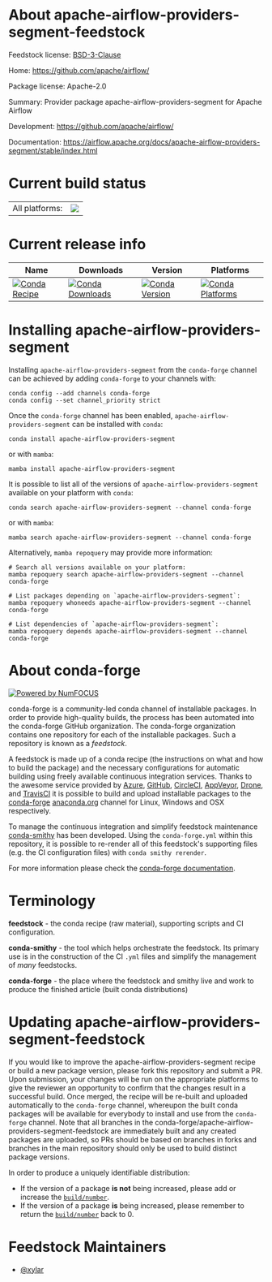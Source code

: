 About apache-airflow-providers-segment-feedstock
================================================

Feedstock license: [BSD-3-Clause](https://github.com/conda-forge/apache-airflow-providers-segment-feedstock/blob/main/LICENSE.txt)

Home: https://github.com/apache/airflow/

Package license: Apache-2.0

Summary: Provider package apache-airflow-providers-segment for Apache Airflow

Development: https://github.com/apache/airflow/

Documentation: https://airflow.apache.org/docs/apache-airflow-providers-segment/stable/index.html

Current build status
====================


<table><tr><td>All platforms:</td>
    <td>
      <a href="https://dev.azure.com/conda-forge/feedstock-builds/_build/latest?definitionId=11930&branchName=main">
        <img src="https://dev.azure.com/conda-forge/feedstock-builds/_apis/build/status/apache-airflow-providers-segment-feedstock?branchName=main">
      </a>
    </td>
  </tr>
</table>

Current release info
====================

| Name | Downloads | Version | Platforms |
| --- | --- | --- | --- |
| [![Conda Recipe](https://img.shields.io/badge/recipe-apache--airflow--providers--segment-green.svg)](https://anaconda.org/conda-forge/apache-airflow-providers-segment) | [![Conda Downloads](https://img.shields.io/conda/dn/conda-forge/apache-airflow-providers-segment.svg)](https://anaconda.org/conda-forge/apache-airflow-providers-segment) | [![Conda Version](https://img.shields.io/conda/vn/conda-forge/apache-airflow-providers-segment.svg)](https://anaconda.org/conda-forge/apache-airflow-providers-segment) | [![Conda Platforms](https://img.shields.io/conda/pn/conda-forge/apache-airflow-providers-segment.svg)](https://anaconda.org/conda-forge/apache-airflow-providers-segment) |

Installing apache-airflow-providers-segment
===========================================

Installing `apache-airflow-providers-segment` from the `conda-forge` channel can be achieved by adding `conda-forge` to your channels with:

```
conda config --add channels conda-forge
conda config --set channel_priority strict
```

Once the `conda-forge` channel has been enabled, `apache-airflow-providers-segment` can be installed with `conda`:

```
conda install apache-airflow-providers-segment
```

or with `mamba`:

```
mamba install apache-airflow-providers-segment
```

It is possible to list all of the versions of `apache-airflow-providers-segment` available on your platform with `conda`:

```
conda search apache-airflow-providers-segment --channel conda-forge
```

or with `mamba`:

```
mamba search apache-airflow-providers-segment --channel conda-forge
```

Alternatively, `mamba repoquery` may provide more information:

```
# Search all versions available on your platform:
mamba repoquery search apache-airflow-providers-segment --channel conda-forge

# List packages depending on `apache-airflow-providers-segment`:
mamba repoquery whoneeds apache-airflow-providers-segment --channel conda-forge

# List dependencies of `apache-airflow-providers-segment`:
mamba repoquery depends apache-airflow-providers-segment --channel conda-forge
```


About conda-forge
=================

[![Powered by
NumFOCUS](https://img.shields.io/badge/powered%20by-NumFOCUS-orange.svg?style=flat&colorA=E1523D&colorB=007D8A)](https://numfocus.org)

conda-forge is a community-led conda channel of installable packages.
In order to provide high-quality builds, the process has been automated into the
conda-forge GitHub organization. The conda-forge organization contains one repository
for each of the installable packages. Such a repository is known as a *feedstock*.

A feedstock is made up of a conda recipe (the instructions on what and how to build
the package) and the necessary configurations for automatic building using freely
available continuous integration services. Thanks to the awesome service provided by
[Azure](https://azure.microsoft.com/en-us/services/devops/), [GitHub](https://github.com/),
[CircleCI](https://circleci.com/), [AppVeyor](https://www.appveyor.com/),
[Drone](https://cloud.drone.io/welcome), and [TravisCI](https://travis-ci.com/)
it is possible to build and upload installable packages to the
[conda-forge](https://anaconda.org/conda-forge) [anaconda.org](https://anaconda.org/)
channel for Linux, Windows and OSX respectively.

To manage the continuous integration and simplify feedstock maintenance
[conda-smithy](https://github.com/conda-forge/conda-smithy) has been developed.
Using the ``conda-forge.yml`` within this repository, it is possible to re-render all of
this feedstock's supporting files (e.g. the CI configuration files) with ``conda smithy rerender``.

For more information please check the [conda-forge documentation](https://conda-forge.org/docs/).

Terminology
===========

**feedstock** - the conda recipe (raw material), supporting scripts and CI configuration.

**conda-smithy** - the tool which helps orchestrate the feedstock.
                   Its primary use is in the construction of the CI ``.yml`` files
                   and simplify the management of *many* feedstocks.

**conda-forge** - the place where the feedstock and smithy live and work to
                  produce the finished article (built conda distributions)


Updating apache-airflow-providers-segment-feedstock
===================================================

If you would like to improve the apache-airflow-providers-segment recipe or build a new
package version, please fork this repository and submit a PR. Upon submission,
your changes will be run on the appropriate platforms to give the reviewer an
opportunity to confirm that the changes result in a successful build. Once
merged, the recipe will be re-built and uploaded automatically to the
`conda-forge` channel, whereupon the built conda packages will be available for
everybody to install and use from the `conda-forge` channel.
Note that all branches in the conda-forge/apache-airflow-providers-segment-feedstock are
immediately built and any created packages are uploaded, so PRs should be based
on branches in forks and branches in the main repository should only be used to
build distinct package versions.

In order to produce a uniquely identifiable distribution:
 * If the version of a package **is not** being increased, please add or increase
   the [``build/number``](https://docs.conda.io/projects/conda-build/en/latest/resources/define-metadata.html#build-number-and-string).
 * If the version of a package **is** being increased, please remember to return
   the [``build/number``](https://docs.conda.io/projects/conda-build/en/latest/resources/define-metadata.html#build-number-and-string)
   back to 0.

Feedstock Maintainers
=====================

* [@xylar](https://github.com/xylar/)

